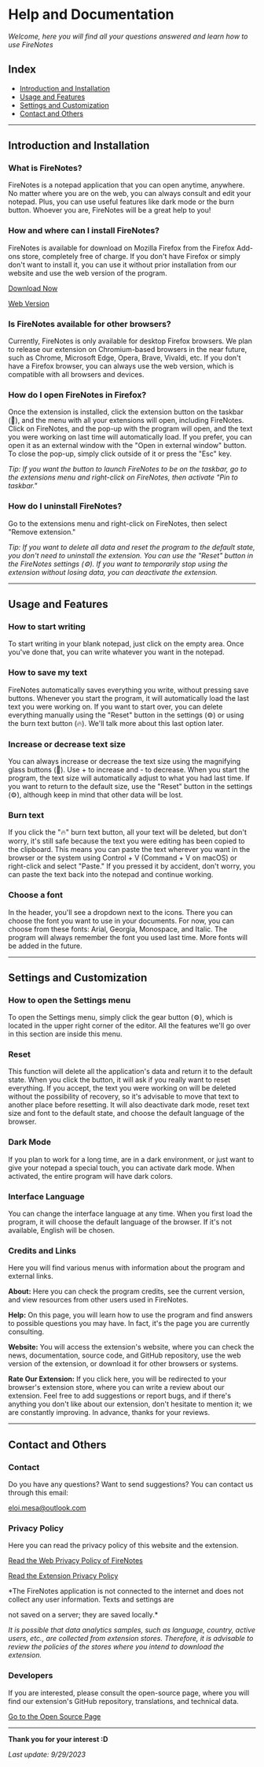 # Help and Documentation

*Welcome, here you will find all your questions answered and learn how to use FireNotes*

## Index
- [Introduction and Installation](#introduction)
- [Usage and Features](#usage)
- [Settings and Customization](#settings)
- [Contact and Others](#contact)

---

## Introduction and Installation

### What is FireNotes?
FireNotes is a notepad application that you can open anytime, anywhere. No matter where you are on the web, you can always consult and edit your notepad. Plus, you can use useful features like dark mode or the burn button. Whoever you are, FireNotes will be a great help to you!

### How and where can I install FireNotes?
FireNotes is available for download on Mozilla Firefox from the Firefox Add-ons store, completely free of charge. If you don't have Firefox or simply don't want to install it, you can use it without prior installation from our website and use the web version of the program.

[Download Now](https://firenotes-extension.github.io/download)

[Web Version](https://firenotes-extension.github.io/web-version)

### Is FireNotes available for other browsers?
Currently, FireNotes is only available for desktop Firefox browsers. We plan to release our extension on Chromium-based browsers in the near future, such as Chrome, Microsoft Edge, Opera, Brave, Vivaldi, etc. If you don't have a Firefox browser, you can always use the web version, which is compatible with all browsers and devices.

### How do I open FireNotes in Firefox?
Once the extension is installed, click the extension button on the taskbar (🧩), and the menu with all your extensions will open, including FireNotes. Click on FireNotes, and the pop-up with the program will open, and the text you were working on last time will automatically load. If you prefer, you can open it as an external window with the "Open in external window" button. To close the pop-up, simply click outside of it or press the "Esc" key.

*Tip: If you want the button to launch FireNotes to be on the taskbar, go to the extensions menu and right-click on FireNotes, then activate "Pin to taskbar."*

### How do I uninstall FireNotes?
Go to the extensions menu and right-click on FireNotes, then select "Remove extension."

*Tip: If you want to delete all data and reset the program to the default state, you don't need to uninstall the extension. You can use the "Reset" button in the FireNotes settings (⚙️). If you want to temporarily stop using the extension without losing data, you can deactivate the extension.*

---

## Usage and Features

### How to start writing
To start writing in your blank notepad, just click on the empty area. Once you've done that, you can write whatever you want in the notepad.

### How to save my text
FireNotes automatically saves everything you write, without pressing save buttons. Whenever you start the program, it will automatically load the last text you were working on. If you want to start over, you can delete everything manually using the "Reset" button in the settings (⚙️) or using the burn text button (🔥). We'll talk more about this last option later.

### Increase or decrease text size
You can always increase or decrease the text size using the magnifying glass buttons (🔎). Use + to increase and - to decrease. When you start the program, the text size will automatically adjust to what you had last time. If you want to return to the default size, use the "Reset" button in the settings (⚙️), although keep in mind that other data will be lost.

### Burn text
If you click the "🔥" burn text button, all your text will be deleted, but don't worry, it's still safe because the text you were editing has been copied to the clipboard. This means you can paste the text wherever you want in the browser or the system using Control + V (Command + V on macOS) or right-click and select "Paste." If you pressed it by accident, don't worry, you can paste the text back into the notepad and continue working.

### Choose a font
In the header, you'll see a dropdown next to the icons. There you can choose the font you want to use in your documents. For now, you can choose from these fonts: Arial, Georgia, Monospace, and Italic. The program will always remember the font you used last time. More fonts will be added in the future.

---

## Settings and Customization

### How to open the Settings menu
To open the Settings menu, simply click the gear button (⚙️), which is located in the upper right corner of the editor. All the features we'll go over in this section are inside this menu.

### Reset
This function will delete all the application's data and return it to the default state. When you click the button, it will ask if you really want to reset everything. If you accept, the text you were working on will be deleted without the possibility of recovery, so it's advisable to move that text to another place before resetting. It will also deactivate dark mode, reset text size and font to the default state, and choose the default language of the browser.

### Dark Mode
If you plan to work for a long time, are in a dark environment, or just want to give your notepad a special touch, you can activate dark mode. When activated, the entire program will have dark colors.

### Interface Language
You can change the interface language at any time. When you first load the program, it will choose the default language of the browser. If it's not available, English will be chosen.

### Credits and Links
Here you will find various menus with information about the program and external links.

**About:** Here you can check the program credits, see the current version, and view resources from other users used in FireNotes.

**Help:** On this page, you will learn how to use the program and find answers to possible questions you may have. In fact, it's the page you are currently consulting.

**Website:** You will access the extension's website, where you can check the news, documentation, source code, and GitHub repository, use the web version of the extension, or download it for other browsers or systems.

**Rate Our Extension:** If you click here, you will be redirected to your browser's extension store, where you can write a review about our extension. Feel free to add suggestions or report bugs, and if there's anything you don't like about our extension, don't hesitate to mention it; we are constantly improving. In advance, thanks for your reviews.

---

## Contact and Others

### Contact
Do you have any questions? Want to send suggestions? You can contact us through this email:

eloi.mesa@outlook.com

### Privacy Policy
Here you can read the privacy policy of this website and the extension.

[Read the Web Privacy Policy of FireNotes](https://firenotes-extension.github.io/privacy-w/)

[Read the Extension Privacy Policy](https://firenotes-extension.github.io/privacy-e)

*The FireNotes application is not connected to the internet and does not collect any user information. Texts and settings are

 not saved on a server; they are saved locally.*

*It is possible that data analytics samples, such as language, country, active users, etc., are collected from extension stores. Therefore, it is advisable to review the policies of the stores where you intend to download the extension.*

### Developers
If you are interested, please consult the open-source page, where you will find our extension's GitHub repository, translations, and technical data.

[Go to the Open Source Page](https://firenotes-extension.github.io/dev)

---

**Thank you for your interest :D**

*Last update: 9/29/2023*
